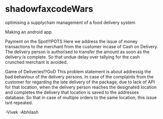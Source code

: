 # shadowfaxcodeWars
optimising a supplychain management of a food delivery system

Making an android app.

Payment on the Spot!!!POTS
Here we address the issue of money transactions to the merchant from the customer incase of Cash on Delivery. The delivery person is authorised to transfer the amount as soon as the delivery is complete. So that undue delay over tallying for the cash crunched merchant is avoided.

Game of Deliveries!!!GoD
This problem statement is about addressig the bad behaviour of the delivery persons. In case of the complaints from the customer for regarding the late delivery of the package, due to lack of API for that location, when the delivery person reaches the designated location and completes the delivery that location is saved to the addresses database. So that in case of multiple orders to the same location; this issue isnt repeated.

-Vivek
-Abhilash
